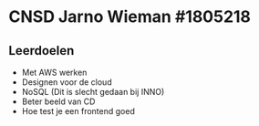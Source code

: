 # CNSD Jarno Wieman #1805218

## Leerdoelen
- Met AWS werken
- Designen voor de cloud
- NoSQL (Dit is slecht gedaan bij INNO)
- Beter beeld van CD
- Hoe test je een frontend goed
